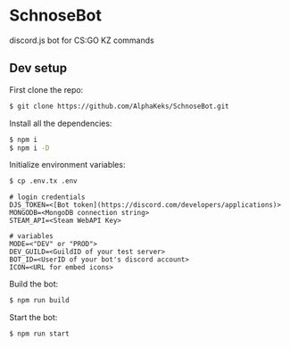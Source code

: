 # SchnoseBot

discord.js bot for CS:GO KZ commands

## Dev setup

First clone the repo:

```sh
$ git clone https://github.com/AlphaKeks/SchnoseBot.git
```

Install all the dependencies:

```sh
$ npm i
$ npm i -D
```

Initialize environment variables:

```sh
$ cp .env.tx .env
```

```
# login credentials
DJS_TOKEN=<[Bot token](https://discord.com/developers/applications)>
MONGODB=<MongoDB connection string>
STEAM_API=<Steam WebAPI Key>

# variables
MODE=<"DEV" or "PROD">
DEV_GUILD=<GuildID of your test server>
BOT_ID=<UserID of your bot's discord account>
ICON=<URL for embed icons>
```

Build the bot:

```sh
$ npm run build
```

Start the bot:

```sh
$ npm run start
```
